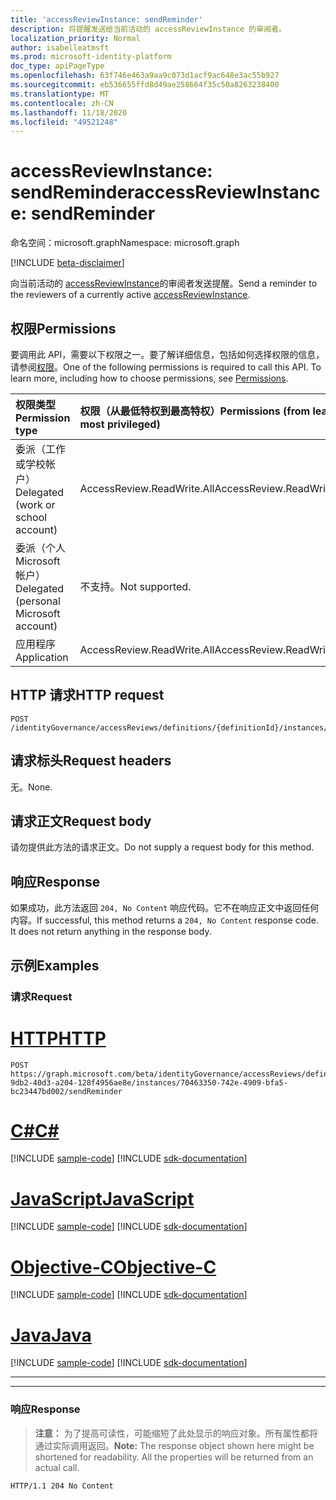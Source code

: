 ```yaml
---
title: 'accessReviewInstance: sendReminder'
description: 将提醒发送给当前活动的 accessReviewInstance 的审阅者。
localization_priority: Normal
author: isabelleatmsft
ms.prod: microsoft-identity-platform
doc_type: apiPageType
ms.openlocfilehash: 63f746e463a9aa9c073d1acf9ac648e3ac55b927
ms.sourcegitcommit: eb536655ffd8d49ae258664f35c50a8263238400
ms.translationtype: MT
ms.contentlocale: zh-CN
ms.lasthandoff: 11/18/2020
ms.locfileid: "49521248"
---
```

# <a name="accessreviewinstance-sendreminder"></a><span data-ttu-id="21d3b-103">accessReviewInstance: sendReminder</span><span class="sxs-lookup"><span data-stu-id="21d3b-103">accessReviewInstance: sendReminder</span></span>

<span data-ttu-id="21d3b-104">命名空间：microsoft.graph</span><span class="sxs-lookup"><span data-stu-id="21d3b-104">Namespace: microsoft.graph</span></span>

[!INCLUDE [beta-disclaimer](../../includes/beta-disclaimer.md)]

<span data-ttu-id="21d3b-105">向当前活动的 [accessReviewInstance](../resources/accessreviewinstance.md)的审阅者发送提醒。</span><span class="sxs-lookup"><span data-stu-id="21d3b-105">Send a reminder to the reviewers of a currently active [accessReviewInstance](../resources/accessreviewinstance.md).</span></span>

## <a name="permissions"></a><span data-ttu-id="21d3b-106">权限</span><span class="sxs-lookup"><span data-stu-id="21d3b-106">Permissions</span></span>
<span data-ttu-id="21d3b-p101">要调用此 API，需要以下权限之一。要了解详细信息，包括如何选择权限的信息，请参阅[权限](/graph/permissions-reference)。</span><span class="sxs-lookup"><span data-stu-id="21d3b-p101">One of the following permissions is required to call this API. To learn more, including how to choose permissions, see [Permissions](/graph/permissions-reference).</span></span>

|<span data-ttu-id="21d3b-109">权限类型</span><span class="sxs-lookup"><span data-stu-id="21d3b-109">Permission type</span></span>                        | <span data-ttu-id="21d3b-110">权限（从最低特权到最高特权）</span><span class="sxs-lookup"><span data-stu-id="21d3b-110">Permissions (from least to most privileged)</span></span>              |
|:--------------------------------------|:---------------------------------------------------------|
|<span data-ttu-id="21d3b-111">委派（工作或学校帐户）</span><span class="sxs-lookup"><span data-stu-id="21d3b-111">Delegated (work or school account)</span></span>     | <span data-ttu-id="21d3b-112">AccessReview.ReadWrite.All</span><span class="sxs-lookup"><span data-stu-id="21d3b-112">AccessReview.ReadWrite.All</span></span> |
|<span data-ttu-id="21d3b-113">委派（个人 Microsoft 帐户）</span><span class="sxs-lookup"><span data-stu-id="21d3b-113">Delegated (personal Microsoft account)</span></span>|<span data-ttu-id="21d3b-114">不支持。</span><span class="sxs-lookup"><span data-stu-id="21d3b-114">Not supported.</span></span>|
|<span data-ttu-id="21d3b-115">应用程序</span><span class="sxs-lookup"><span data-stu-id="21d3b-115">Application</span></span>                            | <span data-ttu-id="21d3b-116">AccessReview.ReadWrite.All</span><span class="sxs-lookup"><span data-stu-id="21d3b-116">AccessReview.ReadWrite.All</span></span> |

## <a name="http-request"></a><span data-ttu-id="21d3b-117">HTTP 请求</span><span class="sxs-lookup"><span data-stu-id="21d3b-117">HTTP request</span></span>
<!-- { "blockType": "ignored" } -->
```http
POST /identityGovernance/accessReviews/definitions/{definitionId}/instances/{instanceId}/sendReminder
```
## <a name="request-headers"></a><span data-ttu-id="21d3b-118">请求标头</span><span class="sxs-lookup"><span data-stu-id="21d3b-118">Request headers</span></span>
<span data-ttu-id="21d3b-119">无。</span><span class="sxs-lookup"><span data-stu-id="21d3b-119">None.</span></span>

## <a name="request-body"></a><span data-ttu-id="21d3b-120">请求正文</span><span class="sxs-lookup"><span data-stu-id="21d3b-120">Request body</span></span>
<span data-ttu-id="21d3b-121">请勿提供此方法的请求正文。</span><span class="sxs-lookup"><span data-stu-id="21d3b-121">Do not supply a request body for this method.</span></span>

## <a name="response"></a><span data-ttu-id="21d3b-122">响应</span><span class="sxs-lookup"><span data-stu-id="21d3b-122">Response</span></span>
<span data-ttu-id="21d3b-p102">如果成功，此方法返回 `204, No Content` 响应代码。它不在响应正文中返回任何内容。</span><span class="sxs-lookup"><span data-stu-id="21d3b-p102">If successful, this method returns a `204, No Content` response code. It does not return anything in the response body.</span></span>

## <a name="examples"></a><span data-ttu-id="21d3b-125">示例</span><span class="sxs-lookup"><span data-stu-id="21d3b-125">Examples</span></span>
### <a name="request"></a><span data-ttu-id="21d3b-126">请求</span><span class="sxs-lookup"><span data-stu-id="21d3b-126">Request</span></span>


# <a name="http"></a>[<span data-ttu-id="21d3b-127">HTTP</span><span class="sxs-lookup"><span data-stu-id="21d3b-127">HTTP</span></span>](#tab/http)
<!-- {
  "blockType": "request",
  "name": "sendReminder_accessReview"
}-->
```http
POST https://graph.microsoft.com/beta/identityGovernance/accessReviews/definitions/04e5c3b2-9db2-40d3-a204-128f4956ae8e/instances/70463350-742e-4909-bfa5-bc23447bd002/sendReminder
```
# <a name="c"></a>[<span data-ttu-id="21d3b-128">C#</span><span class="sxs-lookup"><span data-stu-id="21d3b-128">C#</span></span>](#tab/csharp)
[!INCLUDE [sample-code](../includes/snippets/csharp/sendreminder-accessreview-csharp-snippets.md)]
[!INCLUDE [sdk-documentation](../includes/snippets/snippets-sdk-documentation-link.md)]

# <a name="javascript"></a>[<span data-ttu-id="21d3b-129">JavaScript</span><span class="sxs-lookup"><span data-stu-id="21d3b-129">JavaScript</span></span>](#tab/javascript)
[!INCLUDE [sample-code](../includes/snippets/javascript/sendreminder-accessreview-javascript-snippets.md)]
[!INCLUDE [sdk-documentation](../includes/snippets/snippets-sdk-documentation-link.md)]

# <a name="objective-c"></a>[<span data-ttu-id="21d3b-130">Objective-C</span><span class="sxs-lookup"><span data-stu-id="21d3b-130">Objective-C</span></span>](#tab/objc)
[!INCLUDE [sample-code](../includes/snippets/objc/sendreminder-accessreview-objc-snippets.md)]
[!INCLUDE [sdk-documentation](../includes/snippets/snippets-sdk-documentation-link.md)]

# <a name="java"></a>[<span data-ttu-id="21d3b-131">Java</span><span class="sxs-lookup"><span data-stu-id="21d3b-131">Java</span></span>](#tab/java)
[!INCLUDE [sample-code](../includes/snippets/java/sendreminder-accessreview-java-snippets.md)]
[!INCLUDE [sdk-documentation](../includes/snippets/snippets-sdk-documentation-link.md)]

---


---

### <a name="response"></a><span data-ttu-id="21d3b-132">响应</span><span class="sxs-lookup"><span data-stu-id="21d3b-132">Response</span></span>
><span data-ttu-id="21d3b-p103">**注意：** 为了提高可读性，可能缩短了此处显示的响应对象。所有属性都将通过实际调用返回。</span><span class="sxs-lookup"><span data-stu-id="21d3b-p103">**Note:** The response object shown here might be shortened for readability. All the properties will be returned from an actual call.</span></span>
<!-- {
  "blockType": "response",
  "truncated": false
} -->
```http
HTTP/1.1 204 No Content
```

<!--
{
  "type": "#page.annotation",
  "description": "SendReminder accessReviewInstance",
  "keywords": "",
  "section": "documentation",
  "tocPath": "",
  "suppressions": [
  ]
}
-->
